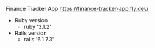 Finance Tracker App
https://finance-tracker-app.fly.dev/

* Ruby version
    - ruby '3.1.2'
* Rails version
    - rails '6.1.7.3'

